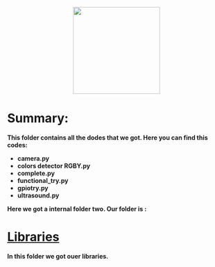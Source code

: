 <p align="center">
  <img width="200" height="200" src="https://github.com/Ploirad/WRO-2024-ArduMASTERS/assets/148375115/122c7233-1e41-4727-894d-9d810f12458b">
</p>


<b>
<h1>Summary:
  </h1><b/>

  This folder contains all the dodes that we got. Here you can find this codes:
  - camera.py
  - colors detector RGBY.py
  - complete.py
  - functional_try.py
  - gpiotry.py
  - ultrasound.py

  Here we got  a internal folder two. Our folder is :
  # [Libraries](https://github.com/Ploirad/WRO-2024-ArduMASTERS/tree/main/src/Libraries)

  In this folder we got ouer libraries.
